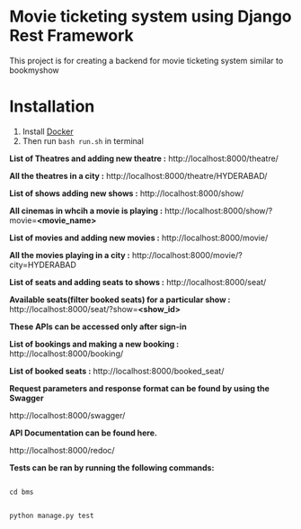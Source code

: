 # Movie ticketing system using Django Rest Framework
This project is for creating a backend for movie ticketing system similar to bookmyshow

# Installation 
1. Install [Docker](https://docs.docker.com/engine/install/ubuntu/)
2. Then run <code>bash run.sh</code> in terminal

**List of Theatres and adding new theatre :** http://localhost:8000/theatre/

**All the theatres in a city :** http://localhost:8000/theatre/HYDERABAD/

**List of shows adding new shows :** http://localhost:8000/show/

**All cinemas in whcih a movie is playing :** http://localhost:8000/show/?movie=**<movie_name>**

**List of movies and adding new movies :** http://localhost:8000/movie/

**All the movies playing in a city :** http://localhost:8000/movie/?city=HYDERABAD

**List of seats and adding seats to shows :** http://localhost:8000/seat/

**Available seats(filter booked seats) for a particular show :** http://localhost:8000/seat/?show=**<show_id>**

**These APIs can be accessed only after sign-in**

**List of bookings and making a new booking :** http://localhost:8000/booking/

**List of booked seats :** http://localhost:8000/booked_seat/


**Request parameters and response format can be found by using the Swagger**

http://localhost:8000/swagger/

**API Documentation can be found here.**

http://localhost:8000/redoc/

**Tests can be ran by running the following commands:**

<code>
cd bms

python manage.py test
</code>